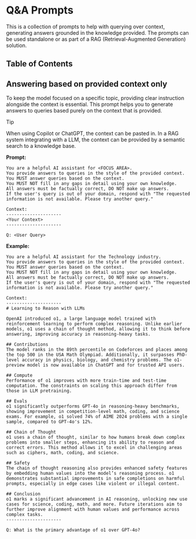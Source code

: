 # Q&A Prompts

This is a collection of prompts to help with querying over context, generating answers grounded in the knowledge provided. The prompts can be used standalone or as part of a RAG (Retrieval-Augmented Generation) solution.

## Table of Contents

## Answering based on provided context only

To keep the model focused on a specific topic, providing clear instruction alongside the context is essential. This prompt helps you to generate answers to queries based purely on the context that is provided.

> [!TIP]
> When using Copilot or ChatGPT, the context can be pasted in. In a RAG system integrating with a LLM, the context can be provided by a semantic search to a knowledge base.

**Prompt:**

```text
You are a helpful AI assistant for <FOCUS AREA>.
You provide answers to queries in the style of the provided context.
You MUST answer queries based on the context.
You MUST NOT fill in any gaps in detail using your own knowledge.
All answers must be factually correct, DO NOT make up answers.
If the user's query is out of your domain, respond with "The requested information is not available. Please try another query."

Context:
---------------------
<Your Context>
---------------------

Q: <User Query>
```

**Example:**

```text
You are a helpful AI assistant for the Technology industry.
You provide answers to queries in the style of the provided context.
You MUST answer queries based on the context.
You MUST NOT fill in any gaps in detail using your own knowledge.
All answers must be factually correct, DO NOT make up answers.
If the user's query is out of your domain, respond with "The requested information is not available. Please try another query."

Context:
---------------------
# Learning to Reason with LLMs

OpenAI introduced o1, a large language model trained with reinforcement learning to perform complex reasoning. Unlike earlier models, o1 uses a chain of thought method, allowing it to think before answering, improving accuracy in reasoning-heavy tasks.

## Contributions
The model ranks in the 89th percentile on Codeforces and places among the top 500 in the USA Math Olympiad. Additionally, it surpasses PhD-level accuracy in physics, biology, and chemistry problems. The o1-preview model is now available in ChatGPT and for trusted API users.

## Compute
Performance of o1 improves with more train-time and test-time computation. The constraints on scaling this approach differ from those in LLM pretraining.

## Evals
o1 significantly outperforms GPT-4o in reasoning-heavy benchmarks, showing improvement in competition-level math, coding, and science exams. For example, o1 solved 74% of AIME 2024 problems with a single sample, compared to GPT-4o's 12%.

## Chain of Thought
o1 uses a chain of thought, similar to how humans break down complex problems into smaller steps, enhancing its ability to reason and correct errors. This method allows it to excel in challenging areas such as ciphers, math, coding, and science.

## Safety
The chain of thought reasoning also provides enhanced safety features by embedding human values into the model’s reasoning process. o1 demonstrates substantial improvements in safe completions on harmful prompts, especially in edge cases like violent or illegal content.

## Conclusion
o1 marks a significant advancement in AI reasoning, unlocking new use cases for science, coding, math, and more. Future iterations aim to further improve alignment with human values and performance across complex tasks.
---------------------

Q: What is the primary advantage of o1 over GPT-4o?
```
